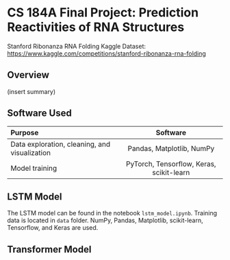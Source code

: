 # CS 184A Final Project: Prediction Reactivities of RNA Structures

Stanford Ribonanza RNA Folding Kaggle Dataset: https://www.kaggle.com/competitions/stanford-ribonanza-rna-folding
## Overview
(insert summary)

## Software Used
| Purpose             | Software |
| :---------------- | :------: |
| Data exploration, cleaning, and visualization      |   Pandas, Matplotlib, NumPy   |
| Model training         |   PyTorch, Tensorflow, Keras, scikit-learn  |

## LSTM Model
The LSTM model can be found in the notebook `lstm_model.ipynb`. Training data is located in `data` folder. NumPy, Pandas, Matplotlib, scikit-learn, Tensorflow, and Keras are used. 

## Transformer Model